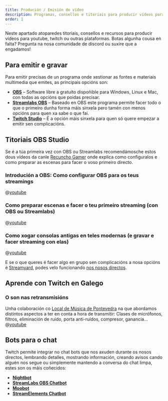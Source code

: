 ```yaml
---
title: Produción / Emisión de vídeo
description: Programas, consellos e titoriais para producir vídeos para youtube ou emitir en Twitch
order: 1
---
```

Neste apartado atoparedes titoriais, consellos e recursos para producir vídeos para youtube, twitch ou outras plataformas. Botas algunha cousa en falta? Pregunta na nosa comunidade de discord ou suxire que a engadamos!

## Para emitir e gravar

Para emitir precisas de un programa onde xestionar as fontes e materiais multimedia que emites, as principais opcións son:

- **[OBS](https://obsproject.com/)** – Software libre a gratuíto dispoñible para Windows, Linux e Mac, con todas as opcións que poidas precisar.
- [**Streamlabs OBS**](https://streamlabs.com/) – Baseado en OBS este programa permite facer todo o que o primeiro dunha forma máis sinxela pero tamén con menos opcións para quen xa sabe o que fai.
- [**Twitch Studio**](https://www.twitch.tv/broadcast/studio) – É a opción máis sinxela para quen só quere empezar a emitir sen complicacións.

## Titoriais OBS Studio
Se é a túa primeira vez con OBS ou Streamlabs recomendámosche estos dous vídeos da canle [Recuncho Gamer](https://beacons.ai/recunchogamer) onde explica como configuralos e como preparar as escenas para facer o voso primeiro directo.

### Introdución a OBS: Como configurar OBS para os teus streamings
@[youtube](GyoYrnmMQ00)
### Como preparar escenas e facer o teu primeiro streaming (con OBS ou Streamlabs)
@[youtube](q8PSdltv150)
### Como xogar consolas antigas en teles modernas (e gravar e facer streaming con elas)
@[youtube](YS6gz2dCy40)

E se o que queres é facer algo en grupo sen complicacións a nosa opcións é [Streamyard](https://streamyard.com/), podes velo funcionando [nos nosos directos](/docs/sobre-nos/galegotwitch/#eventos).

## Aprende con Twitch en Galego
### O son nas retransmisións
Unha colaboración co [Local de Música de Pontevedra](https://www.localdemusica.gal/) na que abordamos distintos aspectos a ter en conta a hora de transmitir: Clases de micrófonos, filtros, eliminación de ruído, porta anti-ruídos, compresor, ganancia...
@[youtube](HyxKQtyEmJ8)

## Bots para o chat

Twitch permite integrar no chat bots que nos axuden durante os nosos directos, lembrando detalles, mostrando información, creando avisos cando alguén nos segue ou simplemente mantendo a conversa do chat limpa, estes son os máis coñecidos:

- [**Nightbot**](https://nightbot.tv/)
- [**StreamLabs OBS Chatbot**](https://streamlabs.com/chatbot)
- [**Moobot**](https://moo.bot/)
- [**StreamElements Chatbot**](https://streamelements.com/features/chatbot)
